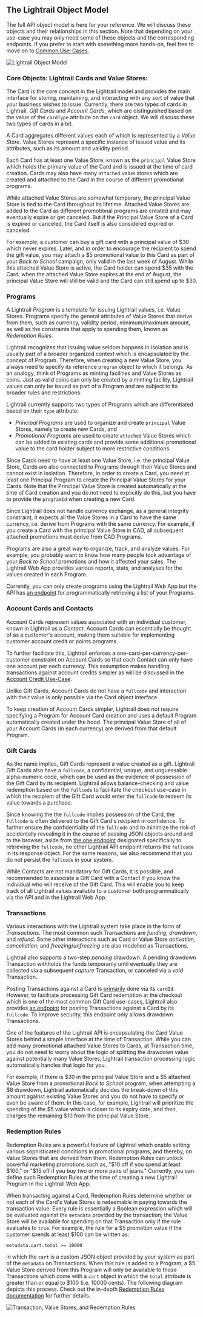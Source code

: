 <a name="object-model-anchor"></a>
## The Lightrail Object Model
The full API object model is here for your reference. We will discuss these objects and their relationships in this section. Note that depending on your use-case you may only need some of these objects and the corresponding endpoints. If you prefer to start with something more hands-on, feel free to move on to [Common Use-Cases](#use-cases-anchor).   


![Lightrail Object Model](https://giftbit.github.io/Lightrail-API-Docs/assets/lightrail-objects.svg)

### Core Objects: Lightrail Cards and Value Stores: 

The Card is the core concept in the Lightrail model and provides the main interface for storing, maintaining, and interacting with any sort of value that your business wishes to issue. Currently, there are two types of cards in Lightrail, _Gift Cards_ and _Account Cards_, which are distinguished based on the value of the `cardType` attribute on the `card` object. We will discuss these two types of cards in a bit.

A Card aggregates different values each of which is represented by a _Value Store_. Value Stores represent a specific instance of issued value and its attributes, such as its amount and validity period.  

Each Card has at least one Value Store, known as the `principal` Value Store which holds the primary value of the Card and is issued at the time of card creation. Cards may also have many `attached` value stores which are created and attached to the Card in the course of different promotional programs. 

While attached Value Stores are somewhat temporary, the principal Value Store is tied to the Card throughout its lifetime. Attached Value Stores are added to the Card as different promotional programs are created and may eventually expire or get canceled. But if the Principal Value Store of a Card is expired or canceled, the Card itself is also considered expired or canceled.

For example, a customer can buy a gift card with a principal value of $30 which never expires. Later, and in order to encourage the recipient to spend the gift value,  you may attach a $5 promotional value to this Card as part of your _Back to School_ campaign, only valid in the last week of August. While this attached Value Store is active, the Card holder can spend $35 with the Card; when the attached Value Store expires at the end of August, the principal Value Store will still be valid and the Card can still spend up to $30.


### Programs
A Lightrail _Program_ is a template for issuing Lightrail values, i.e. Value Stores. Programs specify the general attributes of Value Stores that derive from them, such as currency, validity period, minimum/maximum amount, as well as the constraints that apply to spending them, known as _Redemption Rules_.

Lightrail recognizes that issuing value seldom happens in isolation and is usually part of a broader organized context which is encapsulated by the concept of Program. Therefore, when creating a new Value Store, you always need to specify its reference  `program` object to which it belongs. As an analogy, think of Programs as minting facilities and Value Stores as coins. Just as valid coins can only be created by a minting facility, Lightrail values can only be issued as part of a Program and are subject to its broader rules and restrictions. 

Lightrail currently supports two types of Programs which are differentiated based on their `type` attribute: 

- _Principal Programs_ are used to organize and create  `principal` Value Stores, namely to create new Cards, and
- _Promotional Programs_ are used to create `attached` Value Stores which can be added to existing cards and provide some additional promotional value to the card holder subject to more restrictive conditions.

Since Cards need to have at least one Value Store, i.e. the principal Value Store, Cards are also connected to Programs through their Value Stores and cannot exist in isolation. Therefore, in order to create a Card, you need at least one Principal Program to create the Principal Value Stores for your Cards. Note that the Principal Value Store is created automatically at the time of Card creation and you do not need to explicitly do this, but you have to provide the `programId` when creating a new Card. 

Since Lightrail does not handle currency exchange, as a general integrity constraint, it expects all the Value Stores in a Card to have the same currency, i.e. derive from Programs with the same currency. For example, if you create a Card with the principal Value Store in CAD, all subsequent attached promotions must derive from CAD Programs.

Programs are also a great way to organize, track, and analyze values. For example, you probably want to know how many people took advantage of your _Back to School_ promotions and how it affected your sales. The Lightrail Web App provides various reports, stats, and analyses for the values created in each Program. 

Currently, you can only create programs using the Lightrail Web App but the API has [an endpoint](#get-programs-anchor) for programmatically retrieving a list of your Programs.

### Account Cards and Contacts

Account Cards represent values associated with an individual customer, known in Lightrail as a _Contact_. Account Cards can essentially be thought of as a customer's account, making them suitable for implementing customer account credit or points programs. 

To further facilitate this, Lightrail enforces a one-card-per-currency-per-customer constraint on Account Cards so that each Contact can only have one account per each currency. This assumption makes handling transactions against account credits simpler as will be discussed in the [Account Credit Use-Case](#use-cases-account-credits-anchor).

Unlike Gift Cards, Account Cards do not have a `fullcode` and interaction with their value is only possible via the Card object interface.

To keep creation of Account Cards simpler, Lightrail does not require specifying a Program for Account Card creation and uses a default Program automatically created under the hood. The principal Value Store of all of your Account Cards (in each currency) are derived from that default Program. 

### Gift Cards 

As the name implies, Gift Cards represent a value created as a gift. Lightrail Gift Cards also have a `fullcode`,  a confidential, unique, and unguessable alpha-numeric code, which can be used as the evidence of possession of the Gift Card by its recipient. Lightrail allows balance-checking and value redemption based on the `fullcode` to facilitate the checkout use-case in which the recipient of the Gift Card would enter the `fullcode` to redeem its value towards a purchase.

Since knowing the the `fullcode` implies possession of the Card, the `fullcode` is often delivered to the Gift Card's recipient in confidence. To further ensure the confidentiality of the `fullcode` and to minimize the risk of accidentally revealing it in the course of passing JSON objects around and to the browser, aside from [the one endpoint](#get-fullcode-anchor) designated specifically to retrieving the `fullcode`, no other Lightrail API endpoint returns the `fullcode` in its response object. For the same reasons, we also recommend that you do not persist the `fullcode` in your system.

While Contacts are not mandatory for Gift Cards, it is possible, and recommended to associate a Gift Card with a Contact if you know the individual who will receive of the Gift Card. This will enable you to keep track of all Lightrail values available to a customer both programmatically via the API and in the Lightrail Web App.

### Transactions

Various interactions with the Lightrail system take place in the form of _Transactions_. The most common such Transactions are _funding_, _drawdown_, and _refund_. Some other interactions such as Card or Value Store _activation_, _cancellation_, and _freezing_/_unfreezing_ are also modelled as Transactions.

Lightrail also supports a two-step _pending_ drawdown. A pending drawdown Transaction withholds the funds temporarily until eventually they are collected via a subsequent _capture_ Transaction, or canceled via a _void_ Transaction. 

Posting Transactions against a Card is [primarily](#post-transaction-by-cardid-anchor) done via its `cardId`. However, to facilitate processing Gift Card redemption at the checkout which is one of the most common Gift Card use-cases, Lightrail also provides [an endpoint](#post-transaction-by-fullcode-anchor) for posting Transactions against a Card by its `fullcode`. To improve security, this endpoint only allows drawdown Transactions.

One of the features of the Lightrail API is encapsulating the Card Value Stores behind a simple interface at the time of Transaction. While you can add many promotional attached Value Stores to Cards, at Transaction time, you do not need to worry about the logic of splitting the drawdown value against potentially many Value Stores; Lightrail transaction processing logic automatically handles that logic for you. 

For example, if there is $30 in the principal Value Store and a $5 attached Value Store from a promotional _Back to School_ program, when attempting a $8 drawdown, Lightrail automatically decides the break-down of this amount against existing Value Stores and you do not have to specify or even be aware of them. In this case, for example, Lightrail will prioritize the spending of the $5 value which is closer to its expiry date, and then, charges the remaining $10 from the principal Value Store.  

### Redemption Rules

Redemption Rules are a powerful feature of Lightrail which enable setting various sophisticated conditions in promotional programs, and thereby, on Value Stores that are derived from them. Redemption Rules can unlock powerful marketing promotions such as, "$10 off if you spend at least $100," or "$15 off if you buy two or more pairs of jeans." Currently, you can define such Redemption Rules at the time of creating a new Lightrail Program in the Lightrail Web App. 

When transacting against a Card, Redemption Rules determine whether or not each of the Card's Value Stores is redeemable in paying towards the transaction value. Every rule is essentially a Boolean expression which will be evaluated against the `metadata` provided by the transaction; the Value Store will be available for spending on that Transaction only if the rule evaluates to `true`. For example, the rule for a $5 promotion value if the customer spends at least $100 can be written as:

`metadata.cart.total >= 10000` 

in which the `cart` is a custom JSON object provided by your system as part of the `metadata` on Transactions. When this rule is added to a Program, a $5 Value Store derived from this Program will only be available to those Transactions which come with a `cart` object in which the `total` attribute is greater than or equal to $100 (i.e. 10000 cents). The following diagram depicts this process. Check out the in-depth <a href="https://github.com/Giftbit/Lightrail-API-Docs/blob/master/feature-deep-dive/RedemptionRules.md" target="_blank">Redemption Rules documentation</a> for further details.

![Transaction, Value Stores, and Redemption Rules](https://giftbit.github.io/Lightrail-API-Docs/assets/transaction-valustores.svg)

